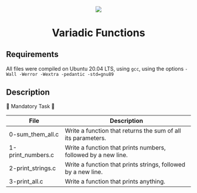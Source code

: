 <h4 align="center">
<div classHeaderSticker>
<img src="https://media.giphy.com/media/L1R1tvI9svkIWwpVYr/giphy.gif"/>
</div>
<h1 align="center"> Variadic Functions </h1>
</h4>

## Requirements
All files were compiled on Ubuntu 20.04 LTS, using `gcc`, using the options  `-Wall -Werror -Wextra -pedantic -std=gnu89`

## Description

:rose: Mandatory Task :rose:

| File              | Description                                                   |
|-------------------|---------------------------------------------------------------|
| 0-sum_them_all.c  | Write a function that returns the sum of all its parameters.  |
| 1-print_numbers.c | Write a function that prints numbers, followed by a new line. |
| 2-print_strings.c | Write a function that prints strings, followed by a new line. |
| 3-print_all.c     | Write a function that prints anything.                        |
